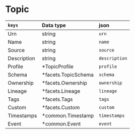 # Topic

| `keys` | Data type | json |
| :--- | :---- | :-- |
|Urn  | string | `urn` |
|Name | string | `name` |
|Source| string | `source` |
|Description |string | `description` |
| Profile | *TopicProfile |`profile` |
| Schema  | *facets.TopicSchema | `schema` |
|Ownership |*facets.Ownership | `ownership` |
|Lineage | *facets.Lineage| `lineage` |
|Tags | *facets.Tags | `tags` |
|Custom | *facets.Custom | `custom` |
|Timestamps | *common.Timestamp | `timestamps` |
|Event | *common.Event | `event` |

